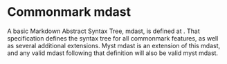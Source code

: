 # Commonmark mdast

A basic Markdown Abstract Syntax Tree, mdast, is defined at [](https://github.com/syntax-tree/mdast). That specification defines the syntax tree for all commonmark features, as well as several additional extensions. Myst mdast is an extension of this mdast, and any valid mdast following that definition will also be valid myst mdast.
